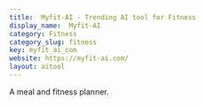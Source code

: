 ```yaml
---
title:  Myfit-AI - Trending AI tool for Fitness
display_name:  Myfit-AI
category: Fitness
category_slug: fitness
key: myfit_ai_com
website: https://myfit-ai.com/
layout: aitool
---
```


A meal and fitness planner.
